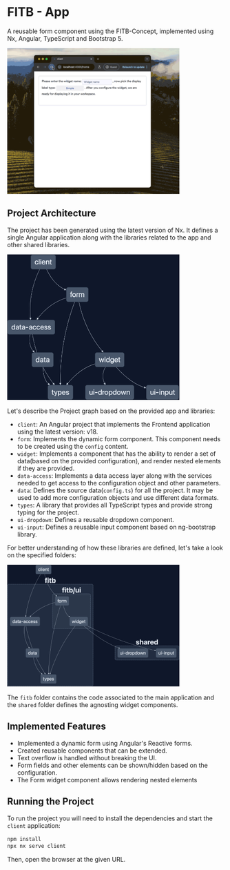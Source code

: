 # FITB - App

A reusable form component using the FITB-Concept, implemented using Nx, Angular, TypeScript and Bootstrap 5.

<img src="./screenshots/screen.gif?raw=true" width="400">

## Project Architecture
The project has been generated using the latest version of Nx. It defines a single Angular application along with the libraries related to the app and other shared libraries.

<img src="./screenshots/graph-1.png?raw=true" width="400">

Let's describe the Project graph based on the provided app and libraries:

* `client`: An Angular project that implements the Frontend application using the latest version: v18.
* `form`: Implements the dynamic form component. This component needs to be created using the `config` content.
* `widget`: Implements a component that has the ability to render a set of data(based on the provided configuration), and render nested elements if they are provided.
* `data-access`: Implements a data access layer along with the services needed to get access to the configuration object and other parameters.
* `data`: Defines the source data(`config.ts`) for all the project. It may be used to add more configuration objects and use different data formats.
* `types`: A library that provides all TypeScript types and provide strong typing for the project.
* `ui-dropdown`: Defines a reusable dropdown component.
* `ui-input`: Defines a reusable input component based on ng-bootstrap library.

For better understanding of how these libraries are defined, let's take a look on the specified folders:

<img src="./screenshots/graph-2.png?raw=true" width="400">

The `fitb` folder contains the code associated to the main application and the `shared` folder defines the agnosting widget components.

## Implemented Features
* Implemented a dynamic form using Angular's Reactive forms.
* Created reusable components that can be extended.
* Text overflow is handled without breaking the UI.
* Form fields and other elements can be shown/hidden based on the configuration.
* The Form widget component allows rendering nested elements

## Running the Project

To run the project you will need to install the dependencies and start the `client` application:

```bash
npm install
npx nx serve client
```

Then, open the browser at the given URL.